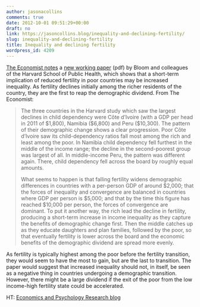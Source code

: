 ```yaml
---
author: jasonacollins
comments: true
date: 2012-10-01 09:51:29+00:00
draft: no
link: https://jasoncollins.blog/inequality-and-declining-fertility/
slug: inequality-and-declining-fertility
title: Inequality and declining fertility
wordpress_id: 4209
---
```


[The Economist notes](http://www.economist.com/node/21560247) a [new working paper](http://www.hsph.harvard.edu/pgda/WorkingPapers/2012/PGDA_WP_93.pdf) (pdf) by Bloom and colleagues of the Harvard School of Public Health, which shows that a short-term implication of reduced fertility in poor countries may be increased inequality. As fertility declines initially among the richer residents of the country, they are the first to reap the demographic dividend. From The Economist:


<blockquote>The three countries in the Harvard study which saw the largest declines in child dependency were Côte d’Ivoire (with a GDP per head in 2011 of $1,800), Namibia ($6,800) and Peru ($10,300). The pattern of their demographic change shows a clear progression. Poor Côte d’Ivoire saw its child-dependency ratios fall most among the rich and least among the poor. In Namibia child dependency fell furthest in the middle of the income range; the decline in the second-poorest group was largest of all. In middle-income Peru, the pattern was different again. There, child dependency fell across the board by roughly equal amounts.

What seems to happen is that falling fertility widens demographic differences in countries with a per-person GDP of around $2,000; that the forces of inequality and convergence are balanced in countries where GDP per person is $5,000; and that by the time this figure has reached $10,000 per person, the forces of convergence are dominant. To put it another way, the rich lead the decline in fertility, producing a short-term increase in income inequality as they capture the benefits of demographic change first. Then the middle catches up as they educate daughters and plan families, followed by the poor, so that eventually fertility is lower across the board and the economic benefits of the demographic dividend are spread more evenly.</blockquote>


As fertility is typically highest among the poor before the fertility transition, they would seem to have the most to gain, but are the last to transition. The paper would suggest that increased inequality should not, in itself, be seen as a negative thing in countries undergoing a demographic transition. However, there might be a large dividend if the exit of the poor from the low income-high fertility state could be accelerated.

HT: [Economics and Psychology Research blog](http://economicspsychologypolicy.blogspot.com.au/2012/08/demography-and-inequality.html)
